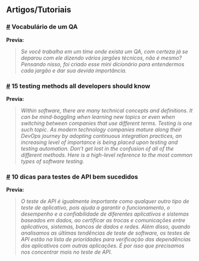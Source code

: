## Artigos/Tutoriais

### [#](https://brunopulis.com/vocabulario-qa/) Vocabulário de um QA

**Previa:**
>*Se você trabalha em um time onde exista um QA, com certeza já se deparou com ele dizendo vários jargões técnicos, não é mesmo?
Pensando nisso, foi criado esse mini dicionário para entendermos cada jargão e dar sua devida importância.*


### [#](https://circleci.com/blog/testing-methods-all-developers-should-know/) 15 testing methods all developers should know

**Previa:**
>*Within software, there are many technical concepts and definitions. It can be mind-boggling when learning new topics or even when switching between companies that use different terms.
Testing is one such topic . As modern technology companies mature along their DevOps journey by adopting continuous integration practices, an increasing level of importance is being placed upon testing and testing automation. Don’t get lost in the confusion of all of the different methods. Here is a high-level reference to the most common types of software testing.*


### [#](https://blog.mandic.com.br/artigos/10-dicas-para-testes-de-api-bem-sucedidos/) 10 dicas para testes de API bem sucedidos

**Previa:**
>*O teste de API é igualmente importante como qualquer outro tipo de teste de aplicativo, pois ajuda a garantir o funcionamento, o desempenho e a confiabilidade de diferentes aplicativos e sistemas baseados em dados, ao certificar as trocas e comunicações entre aplicativos, sistemas, bancos de dados e redes.
Além disso, quando analisamos as últimas tendências de teste de software, os testes de API estão na lista de prioridades para verificação das dependências dos aplicativos com outras aplicações. É por isso que precisamos nos concentrar mais no teste de API.*

